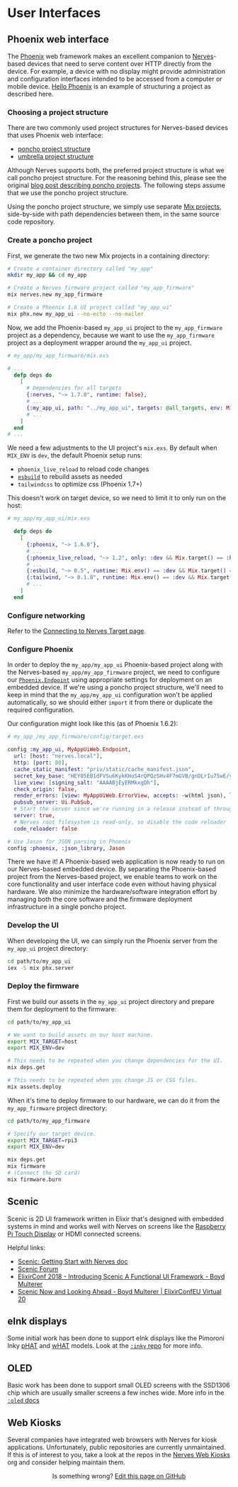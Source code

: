 # User Interfaces

## Phoenix web interface

The [Phoenix] web framework makes an excellent companion to [Nerves]-based devices
that need to serve content over HTTP directly from the device. For example, a
device with no display might provide administration and configuration
interfaces intended to be accessed from a computer or mobile device.
[Hello Phoenix] is an example of structuring a project as described here.

[Nerves]: https://www.nerves-project.org/
[Phoenix]: http://www.phoenixframework.org/
[Hello Phoenix]: https://github.com/nerves-project/nerves_examples/tree/main/hello_phoenix

### Choosing a project structure

There are two commonly used project structures for Nerves-based devices that uses
Phoenix web interface:

- [poncho project structure]
- [umbrella project structure]

Although Nerves supports both, the preferred project structure is what we call
poncho project structure. For the reasoning behind this, please see the original
[blog post describing poncho projects]. The following steps assume that we use
the poncho project structure.

Using the poncho project structure, we simply use separate [Mix projects],
side-by-side with path dependencies between them, in the same source code repository.

[blog post describing poncho projects]: https://embedded-elixir.com/post/2017-05-19-poncho-projects/
[poncho project structure]: http://embedded-elixir.com/post/2017-05-19-poncho-projects/
[umbrella project structure]: https://elixir-lang.org/getting-started/mix-otp/dependencies-and-umbrella-projects.html
[Mix projects]: https://hexdocs.pm/mix/Mix.html

### Create a poncho project

First, we generate the two new Mix projects in a containing directory:

```bash
# Create a container directory called "my_app"
mkdir my_app && cd my_app

# Create a Nerves firmware project called "my_app_firmware"
mix nerves.new my_app_firmware

# Create a Phoenix 1.6 UI project called "my_app_ui"
mix phx.new my_app_ui --no-ecto --no-mailer
```

Now, we add the Phoenix-based `my_app_ui` project to the `my_app_firmware`
project as a dependency, because we want to use the `my_app_firmware` project
as a deployment wrapper around the `my_app_ui` project.

```elixir
# my_app/my_app_firmware/mix.exs

# ...
  defp deps do
    [
      # Dependencies for all targets
      {:nerves, "~> 1.7.0", runtime: false},
      # ...
      {:my_app_ui, path: "../my_app_ui", targets: @all_targets, env: Mix.env()},
      # ...
    ]
  end
# ...
```

We need a few adjustments to the UI project's `mix.exs`.  By default when `MIX_ENV`
is `dev`, the default Phoenix setup runs: 
- `phoenix_live_reload` to reload code changes
- [`esbuild`] to rebuild assets as needed
- `tailwindcss` to optimize css (Phoenix 1.7+)

This doesn't work on target device, so we need to limit it to only run on the
host:

```elixir
# my_app/my_app_ui/mix.exs

  defp deps do
    [
      {:phoenix, "~> 1.6.0"},
      # ...
      {:phoenix_live_reload, "~> 1.2", only: :dev && Mix.target() == :host},
      # ...
      {:esbuild, "~> 0.5", runtime: Mix.env() == :dev && Mix.target() == :host},
      {:tailwind, "~> 0.1.8", runtime: Mix.env() == :dev && Mix.target() == :host},
      # ...
    ]
  end
```

[`esbuild`]: https://hexdocs.pm/esbuild/Esbuild.html

### Configure networking

Refer to the [Connecting to Nerves Target page](connecting-to-nerves-target.html).

### Configure Phoenix

In order to deploy the `my_app/my_app_ui` Phoenix-based project along with the
Nerves-based `my_app/my_app_firmware` project, we need to configure our [`Phoenix.Endpoint`]
using appropriate settings for deployment on an embedded device. If
we're using a poncho project structure, we'll need to keep in mind that the
`my_app/my_app_ui` configuration won't be applied automatically, so we should either
`import` it from there or duplicate the required configuration.

Our configuration might look like this (as of Phoenix 1.6.2):

```elixir
# my_app_/my_app_firmware/config/target.exs

config :my_app_ui, MyAppUiWeb.Endpoint,
  url: [host: "nerves.local"],
  http: [port: 80],
  cache_static_manifest: "priv/static/cache_manifest.json",
  secret_key_base: "HEY05EB1dFVSu6KykKHuS4rQPQzSHv4F7mGVB/gnDLrIu75wE/ytBXy2TaL3A6RA",
  live_view: [signing_salt: "AAAABjEyERMkxgDh"],
  check_origin: false,
  render_errors: [view: MyAppUiWeb.ErrorView, accepts: ~w(html json), layout: false],
  pubsub_server: Ui.PubSub,
  # Start the server since we're running in a release instead of through `mix`
  server: true,
  # Nerves root filesystem is read-only, so disable the code reloader
  code_reloader: false

# Use Jason for JSON parsing in Phoenix
config :phoenix, :json_library, Jason
```

There we have it! A Phoenix-based web application is now ready to run on our
Nerves-based embedded device. By separating the Phoenix-based project from the
Nerves-based project, we enable teams to work on the core functionality and
user interface code even without having physical hardware. We also minimize the
hardware/software integration effort by managing both the core software and the
firmware deployment infrastructure in a single poncho project.

[`Phoenix.Endpoint`]: https://hexdocs.pm/phoenix/Phoenix.Endpoint.html

### Develop the UI

When developing the UI, we can simply run the Phoenix server from the
`my_app_ui` project directory:

```bash
cd path/to/my_app_ui
iex -S mix phx.server
```

### Deploy the firmware

First we build our assets in the `my_app_ui` project directory and prepare them
for deployment to the firmware:

```bash
cd path/to/my_app_ui

# We want to build assets on our host machine.
export MIX_TARGET=host
export MIX_ENV=dev

# This needs to be repeated when you change dependencies for the UI.
mix deps.get

# This needs to be repeated when you change JS or CSS files.
mix assets.deploy
```

When it's time to deploy firmware to our hardware, we can do it from the
`my_app_firmware` project directory:

```bash
cd path/to/my_app_firmware

# Specify our target device.
export MIX_TARGET=rpi3
export MIX_ENV=dev

mix deps.get
mix firmware
# (Connect the SD card)
mix firmware.burn
```

## Scenic

Scenic is 2D UI framework written in Elixir that's designed with
embedded systems in mind and works well with Nerves on screens like the
[Raspberry Pi Touch Display](https://www.raspberrypi.com/products/raspberry-pi-touch-display/)
or HDMI connected screens.

Helpful links:
* [Scenic: Getting Start with Nerves doc](https://hexdocs.pm/scenic/getting_started_nerves.html)
* [Scenic Forum](https://elixirforum.com/c/elixir-framework-forums/scenic-forum/107)
* [ElixirConf 2018 - Introducing Scenic A Functional UI Framework - Boyd Multerer](https://www.youtube.com/watch?v=1QNxLNMq3Uw)
* [Scenic Now and Looking Ahead - Boyd Multerer | ElixirConfEU Virtual 20](https://www.youtube.com/watch?v=tej-SyhZrqk)

## eInk displays

Some initial work has been done to support eInk displays like the Pimoroni Inky
[pHAT](https://shop.pimoroni.com/products/inky-phat) and
[wHAT](https://shop.pimoroni.com/products/inky-what) models. Look at the
[`:inky` repo](https://github.com/pappersverk/inky) for more info.

## OLED

Basic work has been done to support small OLED screens with the SSD1306 chip which
are usually smaller screens a few inches wide. More info in the [`:oled` docs](https://hexdocs.pm/oled)

## Web Kiosks

Several companies have integrated web browsers with Nerves for kiosk applications.
Unfortunately, public repositories are currently unmaintained. If this is of interest to
you, take a look at the repos in the [Nerves Web Kiosks](https://github.com/nerves-web-kiosk)
org and consider helping maintain them.

<p align="center">
Is something wrong?
<a href="https://github.com/nerves-project/nerves/edit/main/docs/User%20Interfaces.md">
Edit this page on GitHub
</a>
</p>
